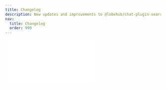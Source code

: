 ```yaml
---
title: Changelog
description: New updates and improvements to @lobehub/chat-plugin-search-engine
nav:
  title: Changelog
  order: 999
---
```


<embed src="../CHANGELOG.md"></embed>

